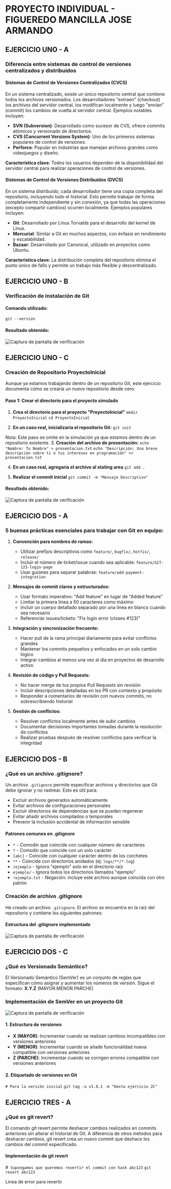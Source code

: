 # PROYECTO INDIVIDUAL - FIGUEREDO MANCILLA JOSE ARMANDO

## EJERCICIO UNO - A

### Diferencia entre sistemas de control de versiones centralizados y distribuidos

#### Sistemas de Control de Versiones Centralizados (CVCS)

En un sistema centralizado, existe un único repositorio central que contiene todos los archivos versionados. Los desarrolladores "extraen" (checkout) los archivos del servidor central, los modifican localmente y luego "envían" (commit) los cambios de vuelta al servidor central. Ejemplos notables incluyen:

- **SVN (Subversion)**: Desarrollado como sucesor de CVS, ofrece commits atómicos y versionado de directorios.
- **CVS (Concurrent Versions System)**: Uno de los primeros sistemas populares de control de versiones.
- **Perforce**: Popular en industrias que manejan archivos grandes como videojuegos y diseño.

**Característica clave**: Todos los usuarios dependen de la disponibilidad del servidor central para realizar operaciones de control de versiones.

#### Sistemas de Control de Versiones Distribuidos (DVCS)

En un sistema distribuido, cada desarrollador tiene una copia completa del repositorio, incluyendo todo el historial. Esto permite trabajar de forma completamente independiente y sin conexión, ya que todas las operaciones (excepto compartir cambios) ocurren localmente. Ejemplos populares incluyen:

- **Git**: Desarrollado por Linus Torvalds para el desarrollo del kernel de Linux.
- **Mercurial**: Similar a Git en muchos aspectos, con énfasis en rendimiento y escalabilidad.
- **Bazaar**: Desarrollado por Canonical, utilizado en proyectos como Ubuntu.

**Característica clave**: La distribución completa del repositorio elimina el punto único de fallo y permite un trabajo más flexible y descentralizado.

## EJERCICIO UNO - B

### Verificación de instalación de Git

#### Comando utilizado:
```git --version```

#### Resultado obtenido:
![Captura de pantalla de verificación](/RESOURCES/version.png)

## EJERCICIO UNO - C

### Creación de Repositorio ProyectoInicial

Aunque ya estamos trabajando dentro de un repositorio Git, este ejercicio documenta cómo se crearía un nuevo repositorio desde cero:

#### Paso 1: Crear el directorio para el proyecto simulado
1. **Crea el directorio para el proyecto "ProyectoInicial"**
```mkdir ProyectoInicial```
```cd ProyectoInicial```

2. **En un caso real, inicializaría el repositorio Git:**
```git init```

Nota: Este paso se omite en la simulación ya que estamos dentro de un repositorio existente.
3. **Creación del archivo de presentación:**
```echo "Nombre: Tu Nombre" > presentacion.txt```
```echo "Descripción: Una breve descripción sobre ti o tus intereses en programación" >> presentacion.txt```

4. **En un caso real, agregaria el archivo al stating area**
```git add .```

5. **Realizar el commit inicial**
```git commit -m "Mensaje Descriptivo"```

#### Resultado obtenido:
![Captura de pantalla de verificación](/RESOURCES/creation.png)

## EJERCICIO DOS - A

### 5 buenas prácticas esenciales para trabajar con Git en equipo:

1. **Convención para nombres de ramas:**
   - Utilizar prefijos descriptivos como `feature/`, `bugfix/`, `hotfix/`, `release/`
   - Incluir el número de ticket/issue cuando sea aplicable: `feature/GIT-123-login-page`
   - Usar guiones para separar palabras: `feature/add-payment-integration`

2. **Mensajes de commit claros y estructurados:**
   - Usar formato imperativo: "Add feature" en lugar de "Added feature"
   - Limitar la primera línea a 50 caracteres como máximo
   - Incluir un cuerpo detallado separado por una línea en blanco cuando sea necesario
   - Referenciar issues/tickets: "Fix login error (closes #123)"

3. **Integración y sincronización frecuente:**
   - Hacer pull de la rama principal diariamente para evitar conflictos grandes
   - Mantener los commits pequeños y enfocados en un solo cambio lógico
   - Integrar cambios al menos una vez al día en proyectos de desarrollo activo

4. **Revisión de código y Pull Requests:**
   - No hacer merge de tus propios Pull Requests sin revisión
   - Incluir descripciones detalladas en los PR con contexto y propósito
   - Responder a comentarios de revisión con nuevos commits, no sobrescribiendo historial

5. **Gestión de conflictos:**
   - Resolver conflictos localmente antes de subir cambios
   - Documentar decisiones importantes tomadas durante la resolución de conflictos
   - Realizar pruebas después de resolver conflictos para verificar la integridad

## EJERCICIO DOS - B

### ¿Qué es un archivo .gitignore?

Un archivo `.gitignore` permite especificar archivos y directorios que Git debe ignorar y no rastrear. Esto es útil para:

- Excluir archivos generados automáticamente
- Evitar archivos de configuraciones personales
- Excluir directorios de dependencias que se pueden regenerar
- Evitar añadir archivos compilados o temporales
- Prevenir la inclusión accidental de información sensible

#### Patrones comunes en .gitignore

- `*` - Comodín que coincide con cualquier número de caracteres
- `?` - Comodín que coincide con un solo carácter
- `[abc]` - Coincide con cualquier carácter dentro de los corchetes
- `**` - Coincide con directorios anidados (ej: `logs/**/*.log`)
- `/ejemplo` - Ignora "ejemplo" solo en el directorio raíz
- `ejemplo/` - Ignora todos los directorios llamados "ejemplo"
- `!ejemplo.txt` - Negación: incluye este archivo aunque coincida con otro    patrón

### Creación de archivo .gitignore

He creado un archivo `.gitignore`. El archivo se encuentra en la raíz del repositorio y contiene los siguientes patrones:

#### Estructura del .gitignore implementado
![Captura de pantalla de verificación](/RESOURCES/ignore.png)

## EJERCICIO DOS - C

### ¿Qué es Versionado Semántico?

El Versionado Semántico (SemVer) es un conjunto de reglas que especifican cómo asignar y aumentar los números de versión. Sigue el formato: **X.Y.Z** (MAYOR.MENOR.PARCHE)

### Implementación de SemVer en un proyecto Git
![Captura de pantalla de verificación](/RESOURCES/tag.png)

#### 1. Estructura de versiones

- **X (MAYOR)**: Incrementar cuando se realizan cambios incompatibles con versiones anteriores
- **Y (MENOR)**: Incrementar cuando se añade funcionalidad nueva compatible con versiones anteriores
- **Z (PARCHE)**: Incrementar cuando se corrigen errores compatible con versiones anteriores

#### 2. Etiquetado de versiones en Git

```# Para la versión inicial```
```git tag -a v1.0.1 -m "Hasta ejercicio 2C"```

## EJERCICIO TRES - A

### ¿Qué es git revert?
El comando git revert permite deshacer cambios realizados en commits anteriores sin alterar el historial de Git. A diferencia de otros métodos para deshacer cambios, git revert crea un nuevo commit que deshace los cambios del commit especificado.
#### Implementación de git revert
#``` Supongamos que queremos revertir el commit con hash abc123```
```git revert abc123```

Linea de error para revertir
